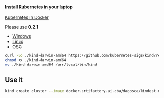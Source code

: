 #### Install Kubernetes in your laptop

[Kubernetes in Docker](https://github.ai.cba/appinfra/kindest.node)

Please use **0.2.1**

- [Windows](https://github.com/kubernetes-sigs/kind/releases/download/0.2.1/kind-windows-amd64)
- [Linux](https://github.com/kubernetes-sigs/kind/releases/download/0.2.1/kind-linux-amd64)
- OSX:

```bash
curl -Lo ./kind-darwin-amd64 https://github.com/kubernetes-sigs/kind/releases/download/0.2.1/kind-darwin-amd64
chmod +x ./kind-darwin-amd64
mv ./kind-darwin-amd64 /usr/local/bin/kind
```

## Use it

```bash
kind create cluster --image docker.artifactory.ai.cba/dagosca/kindest.node:v1.13.4
```
